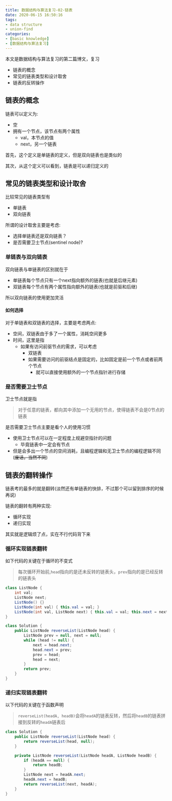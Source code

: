 ```yaml
---
title: 数据结构与算法复习-02-链表
date: 2020-06-15 16:50:16
tags:
- data structure
- union-find
categories:
- [basic knowledge]
- [数据结构与算法复习]
---
```


本文是数据结构与算法复习的第二篇博文，复习

- 链表的概念
- 常见的链表类型和设计取舍
- 链表的反转操作

<!-- more -->

## 链表的概念

链表可以定义为:

- 空
- 拥有一个节点，该节点有两个属性
  - val，本节点的值
  - next，另一个链表

首先，这个定义是单链表的定义，但是双向链表也是类似的

其次，从这个定义可以看到，链表是可以递归定义的

## 常见的链表类型和设计取舍

比较常见的链表类型有

- 单链表
- 双向链表

所谓的设计取舍主要是考虑:

- 选择单链表还是双向链表？
- 是否需要卫士节点(sentinel node)?

### 单链表与双向链表

双向链表与单链表的区别就在于

- 单链表每个节点只有一个next指向额外的链表(也就是后继元素)
- 双链表每个节点有两个属性指向额外的链表(也就是前驱和后继)

所以双向链表的使用更加灵活

#### 如何选择

对于单链表和双链表的选择，主要是考虑两点:

- 空间，双链表由于多了一个属性，消耗空间更多
- 时间，这里是指
  - 如果有访问前驱节点的需求，可以考虑
    - 双链表
    - 如果需要访问的前驱结点是固定的，比如固定是前一个节点或者前两个节点
      - 就可以直接使用额外的一个节点指针进行存储

### 是否需要卫士节点

卫士节点就是指

> 对于任意的链表，都向其中添加一个无用的节点，使得链表不会是0节点的链表

是否需要卫士节点主要是看个人的使用习惯

- 使用卫士节点可以在一定程度上规避空指针的问题
  - 毕竟链表中一定会有节点
- 但是会多出一个节点的空间消耗，且编程逻辑和无卫士节点的编程逻辑不同(~~废话，当然不同~~)

## 链表的翻转操作

链表考的最多的就是翻转(淡然还有单链表的快排，不过那个可以留到排序的时候再说)

链表的翻转有两种实现:

- 循环实现
- 递归实现

其实就是逻辑烦了点，实在不行代码背下来

### 循环实现链表翻转

如下代码的关键在于循环的不变式

> 每次循环开始前,`head`指向的是还未反转的链表头，`prev`指向的是已经反转的链表头

```java
class ListNode {
    int val;
    ListNode next;
    ListNode() {}
    ListNode(int val) { this.val = val; }
    ListNode(int val, ListNode next) { this.val = val; this.next = next; }
}

class Solution {
    public ListNode reverseList(ListNode head) {
        ListNode prev = null, next = null;
        while (head != null) {
            next = head.next;
            head.next = prev;
            prev = head;
            head = next;
        }
        return prev;
    }
}
```

### 递归实现链表翻转

以下代码的关键在于函数声明

> `reverseList(headA, headB)`会将`headA`的链表反转，然后将`headB`的链表拼接到反转的`headA`链表后

```java
class Solution {
    public ListNode reverseList(ListNode head) {
        return reverseList(head, null);
    }

    private ListNode reverseList(ListNode headA, ListNode headB) {
        if (headA == null) {
            return headB;
        }
        ListNode next = headA.next;
        headA.next = headB;
        return reverseList(next, headA);
    }
}
```